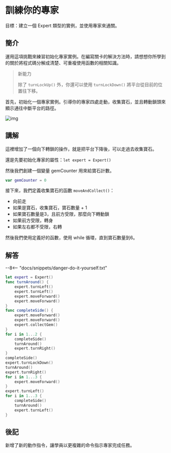 # 訓練你的專家

目標：建立一個 Expert 類型的實例，並使用專家來通關。

## 簡介

運用這項挑戰來練習初始化專家實例。在編寫關卡的解決方法時，請想想你所學到的關於將程式碼分解成清楚、可重複使用函數的相關知識。

> 新能力
> 
> 除了 `turnLockUp()` 外，你還可以使用 `turnLockDown()` 將平台從目前的位置往下移。

首先，初始化一個專家實例。引導你的專家四處走動，收集寶石，並且轉動鎖頭來顯示通往中斷平台的路徑。

![img](https://imagedelivery.net/cdkaXPuFls5qlrh3GM4hfA/0a2006a7-2964-4b91-c5b1-e0595cebc900/public)

## 講解

這裡增加了一個向下轉鎖的操作，就是把平台下降後，可以走過去收集寶石。

還是先要初始化專家的屬性：`let expert = Expert()`

然後我們創建一個變量 gemCounter 用來給寶石計數。

```swift
var gemCounter = 0
```

接下來，我們定義收集寶石的函數 `moveAndCollect()`：

* 向前走
* 如果是寶石，收集寶石，寶石數量 + 1
* 如果寶石數量是3，且前方受限，那麼向下轉動鎖
* 如果前方受限，轉身
* 如果左右都不受限，右轉

然後我們使用定義好的函數，使用 while 循環，直到寶石數量到6。

## 解答

--8<-- "docs/snippets/danger-do-it-yourself.txt"

```swift linenums="1"
let expert = Expert()
func turnAround() {
    expert.turnLeft()
    expert.turnLeft()
    expert.moveForward()
    expert.moveForward()
}
func completeSide() {
    expert.moveForward()
    expert.moveForward()
    expert.collectGem()
}
for i in 1...2 {
    completeSide()
    turnAround()
    expert.turnRight()
}
completeSide()
expert.turnLockDown()
turnAround()
expert.turnRight()
for i in 1...3 {
    expert.moveForward()
}
expert.turnLeft()
for i in 1...3 {
    completeSide()
    turnAround()
    expert.turnLeft()
}
```

## 後記

新增了新的動作指令，讓學員以更複雜的命令指示專家完成任務。
